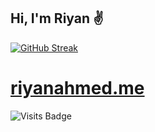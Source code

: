## Hi, I'm Riyan ✌️

[![GitHub Streak](https://github-readme-streak-stats.herokuapp.com/?user=riyanah)](https://git.io/streak-stats)


# [riyanahmed.me](https://riyanahmed.me)

![Visits Badge](https://badges.pufler.dev/visits/riyanah/riyanah)
